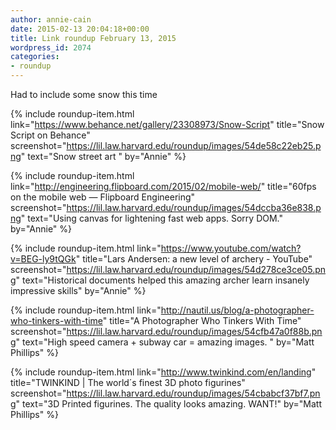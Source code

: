 ```yaml
---
author: annie-cain
date: 2015-02-13 20:04:18+00:00
title: Link roundup February 13, 2015
wordpress_id: 2074
categories:
- roundup
---
```


Had to include some snow this time

{% include roundup-item.html
  link="https://www.behance.net/gallery/23308973/Snow-Script"
  title="Snow Script on Behance"
  screenshot="https://lil.law.harvard.edu/roundup/images/54de58c22eb25.png"
  text="Snow street art "
  by="Annie"
%}

{% include roundup-item.html
  link="http://engineering.flipboard.com/2015/02/mobile-web/"
  title="60fps on the mobile web — Flipboard Engineering"
  screenshot="https://lil.law.harvard.edu/roundup/images/54dccba36e838.png"
  text="Using canvas for lightening fast web apps. Sorry DOM."
  by="Annie"
%}

{% include roundup-item.html
  link="https://www.youtube.com/watch?v=BEG-ly9tQGk"
  title="Lars Andersen: a new level of archery - YouTube"
  screenshot="https://lil.law.harvard.edu/roundup/images/54d278ce3ce05.png"
  text="Historical documents helped this amazing archer learn insanely impressive skills"
  by="Annie"
%}

{% include roundup-item.html
  link="http://nautil.us/blog/a-photographer-who-tinkers-with-time"
  title="A Photographer Who Tinkers With Time"
  screenshot="https://lil.law.harvard.edu/roundup/images/54cfb47a0f88b.png"
  text="High speed camera + subway car = amazing images. "
  by="Matt Phillips"
%}

{% include roundup-item.html
  link="http://www.twinkind.com/en/landing"
  title="TWINKIND | The world´s finest 3D photo figurines"
  screenshot="https://lil.law.harvard.edu/roundup/images/54cbabcf37bf7.png"
  text="3D Printed figurines. The quality looks amazing. WANT!"
  by="Matt Phillips"
%}

